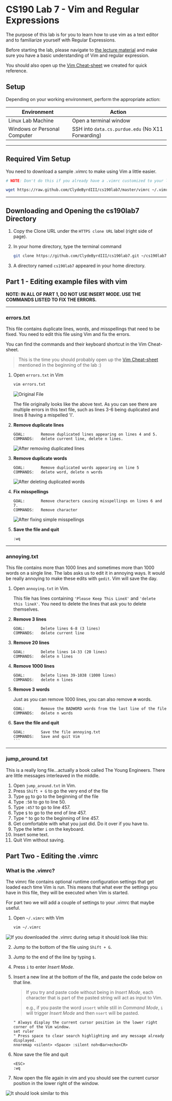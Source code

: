 # CS190 Lab 7 - Vim and Regular Expressions #


The purpose of this lab is for you to learn how to use vim as a text editor and to familiarize yourself with Regular Expressions. 

Before starting the lab, please navigate to [the lecture material](https://docs.google.com/presentation/d/1mm5oDlTgyXVmkHaTHhWeHtDz9cT-MoGLzLolqzNGFEs/edit?usp=sharing) and make sure you have a basic understanding of Vim and regular expression. 

You should also open up the [Vim Cheat-sheet](https://github.com/ClydeByrdIII/cs190lab7/blob/master/cheatsheet.md) we created for quick reference.

## Setup ##

Depending on your working environment, perform the appropriate action:

| Environment   | Action        |
| ------------- | ------------- |
| Linux Lab Machine            | Open a terminal window        |
| Windows or Personal Computer | SSH into `data.cs.purdue.edu`  (No X11 Forwarding)|

----

## Required Vim Setup ##

You need to download a sample .vimrc to make using Vim a little easier.

```bash
# NOTE: Don't do this if you already have a .vimrc customized to your liking!!!

wget https://raw.github.com/ClydeByrdIII/cs190lab7/master/vimrc ~/.vimrc
```

----

## Downloading and Opening the cs190lab7 Directory ##

1. Copy the Clone URL under the `HTTPS clone URL` label (right side of page).
2. In your home directory, type the terminal command

    ```bash
    git clone https://github.com/ClydeByrdIII/cs190lab7.git ~/cs190lab7
    ```

3. A directory named `cs190lab7` appeared in your home directory.
    

## Part 1 - Editing example files with vim ##

**NOTE: IN ALL OF PART 1, DO NOT USE INSERT MODE. USE THE COMMANDS LISTED TO FIX THE ERRORS.** 

----

### errors.txt ###

This file contains duplicate lines, words, and misspellings that need to be fixed. You need to edit this file using Vim and fix the errors. 

You can find the commands and their keyboard shortcut in the Vim Cheat-sheet.

> This is the time you should probably open up the [Vim Cheat-sheet](https://github.com/ClydeByrdIII/cs190lab7/blob/master/cheatsheet.md) mentioned in the beginning of the lab :)

1.  Open `errors.txt` in Vim
    ```bash
    vim errors.txt
    ```
    ![Original File](http://i.imgur.com/qQeNKfY.png)

    The file originally looks like the above text. As you can see there are multiple errors in this text file, such as lines 3-6 being duplicated and lines 8 having a mispelled 'I'.

2.  **Remove duplicate lines**
    ```
    GOAL:       Remove duplicated lines appearing on lines 4 and 5. 
    COMMANDS:   delete current line, delete n lines.
    ```

    ![After removing duplicated lines](http://i.imgur.com/4B8EFn2.png)

3.  **Remove duplicate words**
    ```
    GOAL:       Remove duplicated words appearing on line 5
    COMMANDS:   delete word, delete n words
    ```

    ![After deleting duplicated words](http://i.imgur.com/lDA7Xpu.png)

4.  **Fix misspellings**
    ```
    GOAL:       Remove characters causing misspellings on lines 6 and 7.
    COMMANDS:   Remove character
    ```
    
    ![After fixing simple misspellings](http://i.imgur.com/gXR1KCt.png)

5.  **Save the file and quit**
    ```
    :wq
    ```
----

### annoying.txt ###

This file contains more than 1000 lines and sometimes more than 1000 words on a single line. The labs asks us to edit it in annoying ways. It would be really annoying to make these edits with `gedit`. Vim will save the day.

1.  Open `annoying.txt` in Vim. 

    This file has lines containing `'Please Keep This LineX'` and `'delete this lineX'`. You need to delete the lines that ask you to delete themselves.

2.  **Remove 3 lines**
    ```
    GOAL:       Delete lines 6-8 (3 lines)
    COMMANDS:   delete current line
    ```

3.  **Remove 20 lines**
    ```
    GOAL:       Delete lines 14-33 (20 lines)
    COMMANDS:   delete n lines
    ```

4.  **Remove 1000 lines**
    ```
    GOAL:       Delete lines 39-1038 (1000 lines)
    COMMANDS:   delete n lines
    ```

5.  **Remove 3 words**

    Just as you can remove 1000 lines, you can also remove ***n*** words. 

    ```
    GOAL:       Remove the BADWORD words from the last line of the file
    COMMANDS:   delete n words
    ```

6.  **Save the file and quit**
    ````
    GOAL:       Save the file annoying.txt
    COMMANDS:   Save and quit Vim 
    ```
----

### jump_around.txt ###

This is a really long file...actually a book called The Young Engineers. There are little messages interleaved in the middle. 

1.  Open `jump_around.txt` in Vim.
2.  Press `Shift + G` to go the very end of the file
3.  Type `gg` to go to the beginning of the file
4.  Type `:50` to go to line 50.
5.  Type `:457` to go to line 457.
6.  Type `$` to go to the end of line 457.
7.  Type `^` to go to the beginning of line 457.
8.  Get comfortable with what you just did. Do it over if you have to.
9.  Type the letter `i` on the keyboard.
10. Insert some text. 
11. Quit Vim without saving. 

## Part Two - Editing the .vimrc ##

### What is the .vimrc? ###
The vimrc file contains optional runtime configuration settings that get loaded each time Vim is run. This means that what ever the settings you have in this file, they will be executed when Vim is started.

For part two we will add a couple of settings to your .vimrc that maybe useful.

1. Open `~/.vimrc` with Vim
    ```bash
    vim ~/.vimrc
    ```
![If you downloaded the .vimrc during setup it should look like this:](http://i.imgur.com/0O6bRKg.png)

2. Jump to the bottom of the file using `Shift + G`.

3. Jump to the end of the line by typing `$`.

4. Press `i` to enter *Insert Mode*.

5. Insert a new line at the bottom of the file, and paste the code below on that line. 

    > If you try and paste code without being in *Insert Mode*, each character that is part of the
    > pasted string will act as input to Vim. 
    > 
    > e.g., if you paste the word `insert` while still in *Command Mode*, `i` will trigger *Insert Mode* and then `nsert` will be pasted.

    ```
    " Always display the current cursor position in the lower right corner of the Vim window.
    set ruler
    " Press space to clear search highlighting and any message already displayed.
    nnoremap <silent> <Space> :silent noh<Bar>echo<CR>
    ```

3. Now save the file and quit
    ```
    <ESC>
    :wq
    ```
4. Now open the file again in vim and you should see the current cursor position in the lower right of the window.

![It should look similar to this](http://i.imgur.com/ENnvQXA.png)

    


